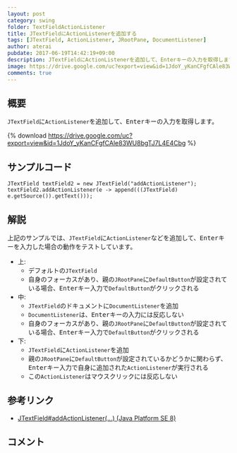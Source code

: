 ```yaml
---
layout: post
category: swing
folder: TextFieldActionListener
title: JTextFieldにActionListenerを追加する
tags: [JTextField, ActionListener, JRootPane, DocumentListener]
author: aterai
pubdate: 2017-06-19T14:42:19+09:00
description: JTextFieldにActionListenerを追加して、Enterキーの入力を取得します。
image: https://drive.google.com/uc?export=view&id=1JdoY_yKanCFgfCAle83WU8bgTJ7L4E4Cbg
comments: true
---
```

## 概要
`JTextField`に`ActionListener`を追加して、<kbd>Enter</kbd>キーの入力を取得します。

{% download https://drive.google.com/uc?export=view&id=1JdoY_yKanCFgfCAle83WU8bgTJ7L4E4Cbg %}

## サンプルコード
<pre class="prettyprint"><code>JTextField textField2 = new JTextField("addActionListener");
textField2.addActionListener(e -&gt; append(((JTextField) e.getSource()).getText()));
</code></pre>

## 解説
上記のサンプルでは、`JTextField`に`ActionListener`などを追加して、<kbd>Enter</kbd>キーを入力した場合の動作をテストしています。

- 上:
    - デフォルトの`JTextField`
    - 自身のフォーカスがあり、親の`JRootPane`に`DefaultButton`が設定されている場合、<kbd>Enter</kbd>キー入力で`DefaultButton`がクリックされる
- 中:
    - `JTextField`のドキュメントに`DocumentListener`を追加
    - `DocumentListener`は、<kbd>Enter</kbd>キーの入力には反応しない
    - 自身のフォーカスがあり、親の`JRootPane`に`DefaultButton`が設定されている場合、<kbd>Enter</kbd>キー入力で`DefaultButton`がクリックされる
- 下:
    - `JTextField`に`ActionListener`を追加
    - 親の`JRootPane`に`DefaultButton`が設定されているかどうかに関わらず、<kbd>Enter</kbd>キー入力で自身に追加された`ActionListener`が実行される
    - この`ActionListener`はマウスクリックには反応しない

<!-- dummy comment line for breaking list -->

## 参考リンク
- [JTextField#addActionListener(...) (Java Platform SE 8)](https://docs.oracle.com/javase/jp/8/docs/api/javax/swing/JTextField.html#addActionListener-java.awt.event.ActionListener-)

<!-- dummy comment line for breaking list -->

## コメント
